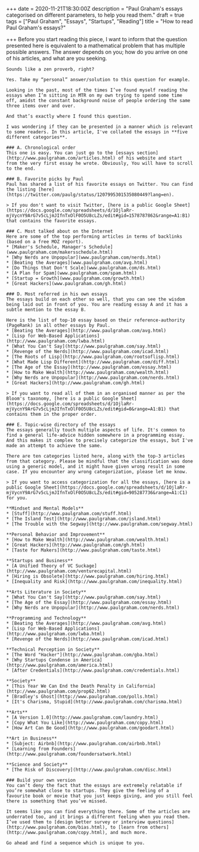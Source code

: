 +++
date = 2020-11-21T18:30:00Z
description = "Paul Graham's essays categorised on different parameters, to help you read them."
draft = true
tags = ["Paul Graham", "Essays", "Startups", "Reading"]
title = "How to read Paul Graham's essays?"

+++
    Before you start reading this piece, I want to inform that the question presented here is equivalent to a mathematical problem that has multiple possible answers. The answer depends on you; how do you arrive on one of his articles, and what are you seeking.
    
    Sounds like a zen proverb, right?
    
    Yes. Take my “personal” answer/solution to this question for example.
    
    Looking in the past, most of the times I’ve found myself reading the essays when I’m sitting in MTR on my own trying to spend some time off, amidst the constant background noise of people ordering the same three items over and over.
    
    And that’s exactly where I found this question.
    
    I was wondering if they can be presented in a manner which is relevant to some readers. In this article, I've collated the essays in **five different categories**.
    
    ### A. Chronological order
    This one is easy. You can just go to the [essays section](http://www.paulgraham.com/articles.html) of his website and start from the very first essay he wrote. Obviously, You will have to scroll to the end.
    
    ### B. Favorite picks by Paul
    Paul has shared a list of his favorite essays on Twitter. You can find the listing [here](https://twitter.com/paulg/status/1207995301535080449?lang=en).
    
    > If you don't want to visit Twitter, [here is a public Google Sheet](https://docs.google.com/spreadsheets/d/1OjlaRr-mjVycnY9ArG7v5cLjmJIfnTxOlF0O5U8cLZs/edit#gid=1578787862&range=A1:B1) that contains the favorite essays.
    
    ### C. Most talked about on the Internet
    Here are some of the top performing articles in terms of backlinks (based on a free MOZ report).
    * [Maker's Schedule, Manager's Schedule](www.paulgraham.com/makersschedule.html)
    * [Why Nerds are Unpopular](www.paulgraham.com/nerds.html)
    * [Beating the Averages](www.paulgraham.com/avg.html)
    * [Do Things that Don't Scale](www.paulgraham.com/ds.html)
    * [A Plan for Spam](www.paulgraham.com/spam.html)
    * [Startup = Growth](www.paulgraham.com/growth.html)
    * [Great Hackers](www.paulgraham.com/gh.html)
    
    ### D. Most referred in his own essays
    The essays build on each other so well, that you can see the wisdom being laid out in front of you. You are reading essay A and it has a subtle mention to the essay B.
    
    Here is the list of top-10 essay based on their reference-authority (PageRank) in all other essays by Paul.
    * [Beating the Averages](http://www.paulgraham.com/avg.html)
    * [Lisp for Web-Based Applications](http://www.paulgraham.com/lwba.html)
    * [What You Can't Say](http://www.paulgraham.com/say.html)
    * [Revenge of the Nerds](http://www.paulgraham.com/icad.html)
    * [The Roots of Lisp](http://www.paulgraham.com/rootsoflisp.html)
    * [What Made Lisp Different](http://www.paulgraham.com/diff.html)
    * [The Age of the Essay](http://www.paulgraham.com/essay.html)
    * [How to Make Wealth](http://www.paulgraham.com/wealth.html)
    * [Why Nerds are Unpopular](http://www.paulgraham.com/nerds.html)
    * [Great Hackers](http://www.paulgraham.com/gh.html)
    
    > If you want to read all of them in an organised manner as per the Bloom's taxonomy, [here is a public Google Sheet](https://docs.google.com/spreadsheets/d/1OjlaRr-mjVycnY9ArG7v5cLjmJIfnTxOlF0O5U8cLZs/edit#gid=0&range=A1:B1) that contains them in the proper order.
    
    ### E. Topic-wise directory of the essays
    The essays generally touch multiple aspects of life. It's common to find a general life-advice hidden somewhere in a programming essay.
    And this makes it complex to precisely categorize the essays, but I've made an attempt to achieve the same.
    
    There are ten categories listed here, along with the top-3 articles from that category. Please be mindful that the classification was done using a generic model, and it might have given wrong result in some case. If you encounter any wrong categorization, please let me know.
    
    > If you want to access categorization for all the essays, [here is a public Google Sheet](https://docs.google.com/spreadsheets/d/1OjlaRr-mjVycnY9ArG7v5cLjmJIfnTxOlF0O5U8cLZs/edit#gid=905287736&range=A1:C1) for you.
    
    **Mindset and Mental Models**
    * [Stuff](http://www.paulgraham.com/stuff.html)
    * [The Island Test](http://www.paulgraham.com/island.html)
    * [The Trouble with the Segway](http://www.paulgraham.com/segway.html)
    
    **Personal Behavior and Improvement**
    * [How to Make Wealth](http://www.paulgraham.com/wealth.html)
    * [Great Hackers](http://www.paulgraham.com/gh.html)
    * [Taste for Makers](http://www.paulgraham.com/taste.html)
    
    **Startups and Business**
    * [A Unified Theory of VC Suckage](http://www.paulgraham.com/venturecapital.html)
    * [Hiring is Obsolete](http://www.paulgraham.com/hiring.html)
    * [Inequality and Risk](http://www.paulgraham.com/inequality.html)
    
    **Arts Literature in Society**
    * [What You Can't Say](http://www.paulgraham.com/say.html)
    * [The Age of the Essay](http://www.paulgraham.com/essay.html)
    * [Why Nerds are Unpopular](http://www.paulgraham.com/nerds.html)
    
    **Programming and Technology**
    * [Beating the Averages](http://www.paulgraham.com/avg.html)
    * [Lisp for Web-Based Applications](http://www.paulgraham.com/lwba.html)
    * [Revenge of the Nerds](http://www.paulgraham.com/icad.html)
    
    **Technical Perception in Society**
    * [The Word "Hacker"](http://www.paulgraham.com/gba.html)
    * [Why Startups Condense in America](http://www.paulgraham.com/america.html)
    * [After Credentials](http://www.paulgraham.com/credentials.html)
    
    **Society**
    * [This Year We Can End the Death Penalty in California](http://www.paulgraham.com/prop62.html)
    * [Bradley's Ghost](http://www.paulgraham.com/polls.html)
    * [It's Charisma, Stupid](http://www.paulgraham.com/charisma.html)
    
    **Arts**
    * [A Version 1.0](http://www.paulgraham.com/laundry.html)
    * [Copy What You Like](http://www.paulgraham.com/copy.html)
    * [How Art Can Be Good](http://www.paulgraham.com/goodart.html)
    
    **Art in Business**
    * [Subject: Airbnb](http://www.paulgraham.com/airbnb.html)
    * [Learning from Founders](http://www.paulgraham.com/foundersatwork.html)
    
    **Science and Society**
    * [The Risk of Discovery](http://www.paulgraham.com/disc.html)
    
    ### Build your own version
    You can’t deny the fact that the essays are extremely relatable if you’re somewhat close to startups. They give the feeling of a favourite book or movie that you just keeps giving, and you still feel there is something that you’ve missed.
    
    It seems like you can find everything there. Some of the articles are underrated too, and it brings a different feeling when you read them. I’ve used them to [design better survey or interview questions](http://www.paulgraham.com/bias.html), to [learn from others](http://www.paulgraham.com/copy.html), and much more.
    
    Go ahead and find a sequence which is unique to you.